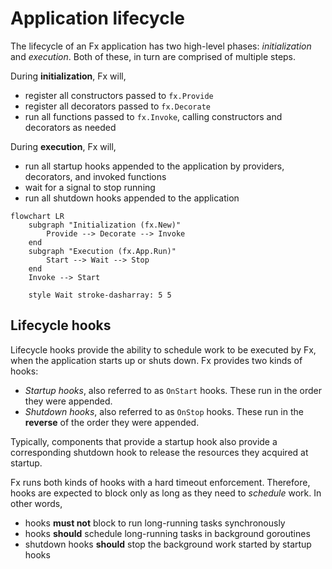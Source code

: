 # Application lifecycle

The lifecycle of an Fx application has two high-level phases:
*initialization* and *execution*.
Both of these, in turn are comprised of multiple steps.

During **initialization**, Fx will,

- register all constructors passed to `fx.Provide`
- register all decorators passed to `fx.Decorate`
- run all functions passed to `fx.Invoke`,
  calling constructors and decorators as needed

During **execution**, Fx will,

- run all startup hooks appended to the application
  by providers, decorators, and invoked functions
- wait for a signal to stop running
- run all shutdown hooks appended to the application

```mermaid
flowchart LR
    subgraph "Initialization (fx.New)"
        Provide --> Decorate --> Invoke
    end
    subgraph "Execution (fx.App.Run)"
        Start --> Wait --> Stop
    end
    Invoke --> Start
    
    style Wait stroke-dasharray: 5 5
```

## Lifecycle hooks

Lifecycle hooks provide the ability to schedule work to be executed by Fx,
when the application starts up or shuts down.
Fx provides two kinds of hooks:

- *Startup hooks*, also referred to as `OnStart` hooks.
  These run in the order they were appended.
- *Shutdown hooks*, also referred to as `OnStop` hooks.
  These run in the **reverse** of the order they were appended.

Typically, components that provide a startup hook
also provide a corresponding shutdown hook to
release the resources they acquired at startup.

Fx runs both kinds of hooks with a hard timeout enforcement.
Therefore, hooks are expected to block only as long as they need
to *schedule* work.
In other words,

- hooks **must not** block to run long-running tasks synchronously
- hooks **should** schedule long-running tasks in background goroutines
- shutdown hooks **should** stop the background work started by startup hooks
